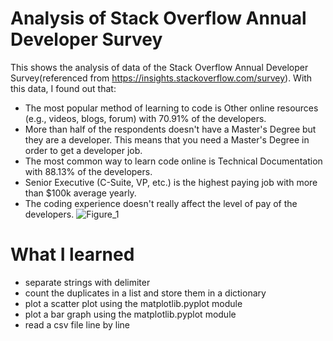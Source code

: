 # Analysis of Stack Overflow Annual Developer Survey

This shows the analysis of data of the Stack Overflow Annual Developer Survey(referenced from https://insights.stackoverflow.com/survey). With this data, I found out that:

 * The most popular method of learning to code is Other online resources (e.g., videos, blogs, forum) with 70.91% of the developers. 
 * More than half of the respondents doesn't have a Master's Degree but they are a developer. This means that you need a Master's Degree in order to get a developer job.
 * The most common way to learn code online is Technical Documentation with 88.13% of the developers.
 * Senior Executive (C-Suite, VP, etc.) is the highest paying job with more than $100k average yearly.
 * The coding experience doesn't really affect the level of pay of the developers.
 ![Figure_1](https://github.com/tristanamparo/Analysis-of-Stack-Overflow-Annual-Developer-Survey/assets/104198389/c55562cb-f76d-427c-af62-e1eb04c6b07f)


# What I learned
  * separate strings with delimiter
  * count the duplicates in a list and store them in a dictionary
  * plot a scatter plot using the matplotlib.pyplot module
  * plot a bar graph using the matplotlib.pyplot module
  * read a csv file line by line
